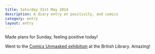 ```yaml
---
title: Saturday 31st May 2014
description: A diary entry on positivity, and comics
category: entry
layout: entry
---
```


Made plans for Sunday, feeling positive today!

Went to the [Comics Unmasked exhibition](http://www.bl.uk/whatson/exhibitions/comics-unmasked/) at the British Library. Amazing!
